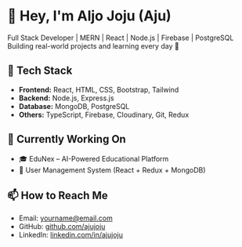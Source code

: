 # 👋 Hey, I'm Aljo Joju (Aju)

Full Stack Developer | MERN | React | Node.js | Firebase | PostgreSQL  
Building real-world projects and learning every day 🚀

## 🔧 Tech Stack
- **Frontend:** React, HTML, CSS, Bootstrap, Tailwind
- **Backend:** Node.js, Express.js
- **Database:** MongoDB, PostgreSQL
- **Others:** TypeScript, Firebase, Cloudinary, Git, Redux

## 🧠 Currently Working On
- 🎓 EduNex – AI-Powered Educational Platform
- 👥 User Management System (React + Redux + MongoDB)

## 📫 How to Reach Me
- Email: yourname@email.com
- GitHub: [github.com/ajujoju](https://github.com/ajujoju)
- LinkedIn: [linkedin.com/in/ajujoju](https://linkedin.com/in/ajujoju)


